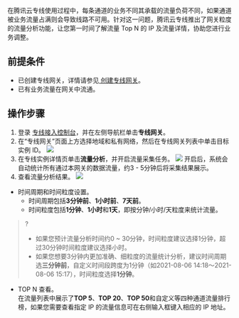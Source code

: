 在腾讯云专线使用过程中，每条通道的业务不同其承载的流量负荷不同，如果通道被业务流量占满则会导致线路不可用。针对这一问题，腾讯云专线推出了网关粒度的流量分析功能，让您第一时间了解流量 Top N 的 IP 及流量详情，协助您进行业务调整。


## 前提条件
- 已创建专线网关，详情请参见[ 创建专线网关](https://cloud.tencent.com/document/product/216/19256)。
- 已有业务流量在网关中流通。


## 操作步骤
1. 登录 [专线接入控制台](https://console.cloud.tencent.com/dc/dc)，并在左侧导航栏单击**专线网关**。
2. 在“专线网关”页面上方选择地域和私有网络，然后在专线网关列表中单击目标实例 ID。
![](https://main.qcloudimg.com/raw/9052d66eab5730eb84a66278cd1cf4a5.png)
3. 在专线实例详情页单击**流量分析**，并开启流量采集任务。
![](https://main.qcloudimg.com/raw/dd2cccb6af9c2583f534f6c4deabd2f9.png)
	开启后，系统会自动统计所有通过本网关的数据流量，约3 - 5分钟后将采集结果展示。
4. 查看流量分析结果。
![](https://main.qcloudimg.com/raw/b7204ce7141280c800fc79480c1ac918.png)
 - 时间周期和时间粒度设置。
    - 时间周期包括**3分钟前**、**1小时前**、**7天前**。
    - 时间粒度包括**1分钟**、**1小时**和**1天**，即按分钟/小时/天粒度来统计流量。
>?  
>- 如果您预计流量分析时间约0 ~ 30分钟，时间粒度建议选择1分钟，超过30分钟时间粒度建议选择小时。
>- 如果您想要3分钟内更加准确、细粒度的流量统计分析，建议时间周期选**三分钟前**，自定义时间段跨度为1分钟（如2021-08-06 14:18～2021-08-06 15:17），时间粒度选择**1分钟**。
> 
 - TOP N 查看。  
在流量列表中展示了**TOP 5**、**TOP 20**、**TOP 50**和自定义等四种通道流量排行榜，如果您需要查看指定 IP 的流量信息可在右侧输入框键入相应的 IP 地址。
